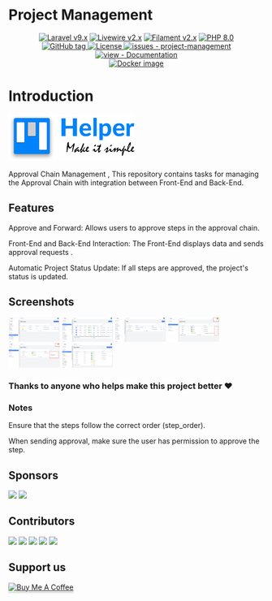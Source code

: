 # Project Management

<p align="center">
    <a href="https://laravel.com"><img alt="Laravel v9.x" src="https://img.shields.io/badge/Laravel-v9.x-FF2D20?style=for-the-badge&logo=laravel"></a>
    <a href="https://laravel-livewire.com"><img alt="Livewire v2.x" src="https://img.shields.io/badge/Livewire-v2.x-FB70A9?style=for-the-badge"></a>
    <a href="https://filamentphp.com/"><img alt="Filament v2.x" src="https://img.shields.io/badge/Filament-v2.x-e9b228?style=for-the-badge"></a>
    <a href="https://php.net"><img alt="PHP 8.0" src="https://img.shields.io/badge/PHP-8.0-777BB4?style=for-the-badge&logo=php"></a>
    <br/>
    <a href="https://github.com/devaslanphp/project-management/releases/">
        <img src="https://img.shields.io/github/tag/devaslanphp/project-management?include_prereleases=&sort=semver&color=blue&style=for-the-badge" alt="GitHub tag">
    </a>
    <a href="#license">
        <img src="https://img.shields.io/badge/License-MIT-blue?style=for-the-badge" alt="License">
    </a>
    <a href="https://github.com/devaslanphp/project-management/issues">
        <img src="https://img.shields.io/github/issues/devaslanphp/project-management?style=for-the-badge" alt="issues - project-management">
    </a>
    <br/>
    <a href="https://devaslanphp.github.io/project-management" title="Go to project documentation">
        <img src="https://img.shields.io/badge/view-Documentation-blue?style=for-the-badge" alt="view - Documentation">
    </a>
    <br/>
    <a href="https://hub.docker.com/r/eloufirhatim/helper/tags" title="Docker image">
        <img src="https://img.shields.io/docker/v/eloufirhatim/helper?label=Docker&logo=docker&style=for-the-badge" alt="Docker image">
    </a>
</p>

# Introduction

![logo](readme-logo.png)

Approval Chain Management , This repository contains tasks for managing the Approval Chain with integration between Front-End and Back-End.

## Features

Approve and Forward: Allows users to approve steps in the approval chain.

Front-End and Back-End Interaction: The Front-End displays data and sends approval requests .

Automatic Project Status Update: If all steps are approved, the project's status is updated.


## Screenshots

<div>
    <img src="github-contents/1.png" width="20%"></img> 
    <img src="github-contents/2.png" width="20%"></img> 
    <img src="github-contents/3.png" width="20%"></img> 
    <img src="github-contents/4.jpg" width="20%"></img> 
    <img src="github-contents/5.jpg" width="20%"></img> 
    <img src="github-contents/6.png" width="20%"></img> 
   

### Thanks to anyone who helps make this project better :heart:

### Notes

Ensure that the steps follow the correct order (step_order).

When sending approval, make sure the user has permission to approve the step.

## Sponsors

<div>
    <a href="https://github.com/moustou1993"><img src="https://avatars.githubusercontent.com/u/48994051?v=4" width="40" /></a>
    <a href="https://github.com/matbgn"><img src="https://avatars.githubusercontent.com/u/13169819?v=4" width="40" /></a>
</div>

## Contributors

<div>
    <a href="https://github.com/heloufir"><img src="https://avatars.githubusercontent.com/u/6197875?v=4" width="40" /></a>
    <a href="https://github.com/mihaisolomon"><img src="https://avatars.githubusercontent.com/u/17908506?v=4" width="40" /></a>
    <a href="https://github.com/TheZoker"><img src="https://avatars.githubusercontent.com/u/1368405?v=4" width="40" /></a>
    <a href="https://github.com/JaccoVE"><img src="https://avatars.githubusercontent.com/u/34547046?v=4" width="40" /></a>
    <a href="https://github.com/leozfr"><img src="https://avatars.githubusercontent.com/u/57966806?v=4" width="40" /></a>
</div>

## Support us

<a href="https://www.buymeacoffee.com/heloufir" target="_blank"><img src="https://www.buymeacoffee.com/assets/img/custom_images/orange_img.png" alt="Buy Me A Coffee" style="height: 41px !important;width: 174px !important;box-shadow: 0px 3px 2px 0px rgba(190, 190, 190, 0.5) !important;-webkit-box-shadow: 0px 3px 2px 0px rgba(190, 190, 190, 0.5) !important;" ></a>
